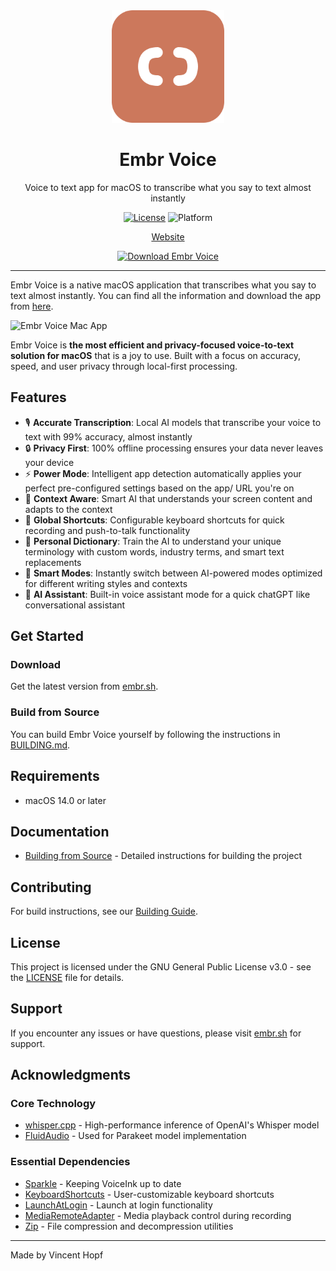 <div align="center">
  <img src="VoiceInk/Assets.xcassets/AppIcon.appiconset/256-mac.png" width="180" height="180" />
  <h1>Embr Voice</h1>
  <p>Voice to text app for macOS to transcribe what you say to text almost instantly</p>

  [![License](https://img.shields.io/badge/License-GPL%20v3-blue.svg)](https://www.gnu.org/licenses/gpl-3.0)
  ![Platform](https://img.shields.io/badge/platform-macOS%2014.0%2B-brightgreen)
  <p>
    <a href="https://embr.sh">Website</a>
  </p>

  <a href="https://embr.sh">
    <img src="https://img.shields.io/badge/Download%20Now-Latest%20Version-blue?style=for-the-badge&logo=apple" alt="Download Embr Voice" width="250"/>
  </a>
</div>

---

Embr Voice is a native macOS application that transcribes what you say to text almost instantly. You can find all the information and download the app from [here](https://embr.sh). 

![Embr Voice Mac App](https://github.com/user-attachments/assets/12367379-83e7-48a6-b52c-4488a6a04bba)

Embr Voice is **the most efficient and privacy-focused voice-to-text solution for macOS** that is a joy to use. Built with a focus on accuracy, speed, and user privacy through local-first processing.

## Features

- 🎙️ **Accurate Transcription**: Local AI models that transcribe your voice to text with 99% accuracy, almost instantly
- 🔒 **Privacy First**: 100% offline processing ensures your data never leaves your device
- ⚡ **Power Mode**: Intelligent app detection automatically applies your perfect pre-configured settings based on the app/ URL you're on
- 🧠 **Context Aware**: Smart AI that understands your screen content and adapts to the context
- 🎯 **Global Shortcuts**: Configurable keyboard shortcuts for quick recording and push-to-talk functionality
- 📝 **Personal Dictionary**: Train the AI to understand your unique terminology with custom words, industry terms, and smart text replacements
- 🔄 **Smart Modes**: Instantly switch between AI-powered modes optimized for different writing styles and contexts
- 🤖 **AI Assistant**: Built-in voice assistant mode for a quick chatGPT like conversational assistant

## Get Started

### Download
Get the latest version from [embr.sh](https://embr.sh).

### Build from Source
You can build Embr Voice yourself by following the instructions in [BUILDING.md](BUILDING.md).

## Requirements

- macOS 14.0 or later

## Documentation

- [Building from Source](BUILDING.md) - Detailed instructions for building the project

## Contributing

For build instructions, see our [Building Guide](BUILDING.md).

## License

This project is licensed under the GNU General Public License v3.0 - see the [LICENSE](LICENSE) file for details.

## Support

If you encounter any issues or have questions, please visit [embr.sh](https://embr.sh) for support.

## Acknowledgments

### Core Technology
- [whisper.cpp](https://github.com/ggerganov/whisper.cpp) - High-performance inference of OpenAI's Whisper model
- [FluidAudio](https://github.com/FluidInference/FluidAudio) - Used for Parakeet model implementation

### Essential Dependencies
- [Sparkle](https://github.com/sparkle-project/Sparkle) - Keeping VoiceInk up to date
- [KeyboardShortcuts](https://github.com/sindresorhus/KeyboardShortcuts) - User-customizable keyboard shortcuts
- [LaunchAtLogin](https://github.com/sindresorhus/LaunchAtLogin) - Launch at login functionality
- [MediaRemoteAdapter](https://github.com/ejbills/mediaremote-adapter) - Media playback control during recording
- [Zip](https://github.com/marmelroy/Zip) - File compression and decompression utilities


---

Made by Vincent Hopf
